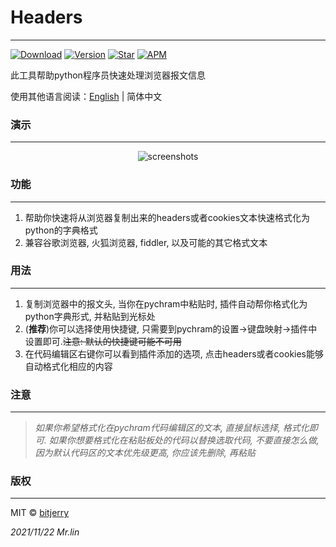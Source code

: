 # Headers

---
[![Download](https://img.shields.io/jetbrains/plugin/d/18299?style=flat-square)](https://plugins.jetbrains.com/plugin/18299-headers)
[![Version](https://img.shields.io/jetbrains/plugin/v/18299?style=flat-square)](https://plugins.jetbrains.com/plugin/18299-headers/versions)
[![Star](https://img.shields.io/jetbrains/plugin/r/stars/18299?label=Headers&style=flat-square)](https://plugins.jetbrains.com/plugin/18299)
[![APM](https://img.shields.io/badge/license-MIT-2345.svg)](https://github.com/bitjerry/Headers)  
  
此工具帮助python程序员快速处理浏览器报文信息  
  
使用其他语言阅读：[English](./README.md) | 简体中文

### 演示

---
<p align="center"><img src="https://cdn.jsdelivr.net/gh/bitjerry/Headers@main/images/headers.gif" alt="screenshots"></p>


### 功能

---
1. 帮助你快速将从浏览器复制出来的headers或者cookies文本快速格式化为python的字典格式
2. 兼容谷歌浏览器, 火狐浏览器, fiddler, 以及可能的其它格式文本

### 用法

---
1. 复制浏览器中的报文头, 当你在pychram中粘贴时, 插件自动帮你格式化为python字典形式, 并粘贴到光标处
2. (**推荐**)你可以选择使用快捷键, 只需要到pychram的设置->键盘映射->插件中设置即可.~~注意: 默认的快捷键可能不可用~~
3. 在代码编辑区右键你可以看到插件添加的选项, 点击headers或者cookies能够自动格式化相应的内容

### 注意  

---
>*如果你希望格式化在pychram代码编辑区的文本, 直接鼠标选择, 格式化即可. 如果你想要格式化在粘贴板处的代码以替换选取代码, 不要直接怎么做, 因为默认代码区的文本优先级更高, 你应该先删除, 再粘贴*

### 版权

---
MIT © [bitjerry](./LICENSE)
  
*2021/11/22*
*Mr.lin*
